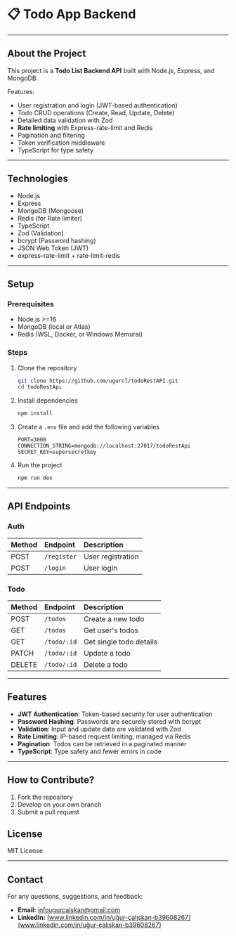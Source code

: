# 📋 Todo App Backend

---

## About the Project

This project is a **Todo List Backend API** built with Node.js, Express, and MongoDB.

Features:

* User registration and login (JWT-based authentication)
* Todo CRUD operations (Create, Read, Update, Delete)
* Detailed data validation with Zod
* **Rate limiting** with Express-rate-limit and Redis
* Pagination and filtering
* Token verification middleware
* TypeScript for type safety

---

## Technologies

* Node.js
* Express
* MongoDB (Mongoose)
* Redis (for Rate limiter)
* TypeScript
* Zod (Validation)
* bcrypt (Password hashing)
* JSON Web Token (JWT)
* express-rate-limit + rate-limit-redis

---

## Setup

### Prerequisites

* Node.js >=16
* MongoDB (local or Atlas)
* Redis (WSL, Docker, or Windows Memurai)

### Steps

1.  Clone the repository

    ```bash
    git clone https://github.com/ugurcl/todoRestAPI.git
    cd todoRestApı
    ```

2.  Install dependencies

    ```bash
    npm install
    ```

3.  Create a `.env` file and add the following variables

    ```
    PORT=3000
    CONNECTION_STRING=mongodb://localhost:27017/todoRestApi
    SECRET_KEY=supersecretkey

    ```

4.  Run the project

    ```bash
    npm run dev
    ```

---

## API Endpoints

### Auth

| Method | Endpoint      | Description       |
| :----- | :------------ | :---------------- |
| POST   | `/register`   | User registration |
| POST   | `/login`      | User login        |

### Todo

| Method | Endpoint    | Description          |
| :----- | :---------- | :------------------- |
| POST   | `/todos`    | Create a new todo    |
| GET    | `/todos`    | Get user's todos     |
| GET    | `/todo/:id`| Get single todo details|
| PATCH  | `/todo/:id`| Update a todo        |
| DELETE | `/todo/:id`| Delete a todo        |

---

## Features

* **JWT Authentication**: Token-based security for user authentication
* **Password Hashing**: Passwords are securely stored with bcrypt
* **Validation**: Input and update data are validated with Zod
* **Rate Limiting**: IP-based request limiting, managed via Redis
* **Pagination**: Todos can be retrieved in a paginated manner
* **TypeScript**: Type safety and fewer errors in code



---

## How to Contribute?

1.  Fork the repository
2.  Develop on your own branch
3.  Submit a pull request




## License

MIT License

---

## Contact

For any questions, suggestions, and feedback:

* **Email:** infougurcalskan@gmail.com
* **LinkedIn:** [www.linkedin.com/in/uğur-çalışkan-b39608267](www.linkedin.com/in/uğur-çalışkan-b39608267)
